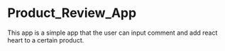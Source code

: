 # Product_Review_App
This app is a simple app that the user can input comment and add react heart to a certain product.
